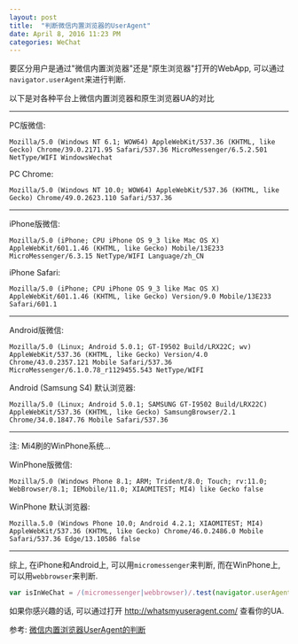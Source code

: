 ```yaml
---
layout: post
title:  "判断微信内置浏览器的UserAgent"
date: April 8, 2016 11:23 PM
categories: WeChat
---
```


要区分用户是通过"微信内置浏览器"还是"原生浏览器"打开的WebApp, 可以通过`navigator.userAgent`来进行判断.

以下是对各种平台上微信内置浏览器和原生浏览器UA的对比

---

PC版微信:

```
Mozilla/5.0 (Windows NT 6.1; WOW64) AppleWebKit/537.36 (KHTML, like Gecko) Chrome/39.0.2171.95 Safari/537.36 MicroMessenger/6.5.2.501 NetType/WIFI WindowsWechat
```

PC Chrome:

```
Mozilla/5.0 (Windows NT 10.0; WOW64) AppleWebKit/537.36 (KHTML, like Gecko) Chrome/49.0.2623.110 Safari/537.36
```

---

iPhone版微信:

```
Mozilla/5.0 (iPhone; CPU iPhone OS 9_3 like Mac OS X) AppleWebKit/601.1.46 (KHTML, like Gecko) Mobile/13E233 MicroMessenger/6.3.15 NetType/WIFI Language/zh_CN
```

iPhone Safari:

```
Mozilla/5.0 (iPhone; CPU iPhone OS 9_3 like Mac OS X) AppleWebKit/601.1.46 (KHTML, like Gecko) Version/9.0 Mobile/13E233 Safari/601.1
```

---

Android版微信:

```
Mozilla/5.0 (Linux; Android 5.0.1; GT-I9502 Build/LRX22C; wv) AppleWebKit/537.36 (KHTML, like Gecko) Version/4.0 Chrome/43.0.2357.121 Mobile Safari/537.36 MicroMessenger/6.1.0.78_r1129455.543 NetType/WIFI
```

Android (Samsung S4) 默认浏览器:

```
Mozilla/5.0 (Linux; Android 5.0.1; SAMSUNG GT-I9502 Build/LRX22C) AppleWebKit/537.36 (KHTML, like Gecko) SamsungBrowser/2.1 Chrome/34.0.1847.76 Mobile Safari/537.36
```

---

注: Mi4刷的WinPhone系统...

WinPhone版微信:

```
Mozilla/5.0 (Windows Phone 8.1; ARM; Trident/8.0; Touch; rv:11.0; WebBrowser/8.1; IEMobile/11.0; XIAOMITEST; MI4) like Gecko false
```

WinPhone 默认浏览器:

```
Mozilla.5.0 (Windows Phone 10.0; Android 4.2.1; XIAOMITEST; MI4) AppleWebKit/537.36 (KHTML, like Gecko) Chrome/46.0.2486.0 Mobile Safari/537.36 Edge/13.10586 false
```

---

综上, 在iPhone和Android上, 可以用`micromessenger`来判断, 而在WinPhone上, 可以用`webbrowser`来判断.

```js
var isInWeChat = /(micromessenger|webbrowser)/.test(navigator.userAgent.toLocaleLowerCase());
```

如果你感兴趣的话, 可以通过打开 <http://whatsmyuseragent.com/> 查看你的UA.

参考: [微信内置浏览器UserAgent的判断](https://dearb.me/archive/2013-10-30/weixin-browser-user-agent/)
